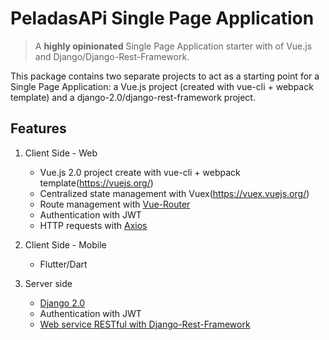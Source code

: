 # PeladasAPi Single Page Application


> A **highly opinionated** Single Page Application starter with  of Vue.js and Django/Django-Rest-Framework.

This package contains two separate projects to act as a starting point for a Single Page Application: a Vue.js project (created with vue-cli + webpack template) and a django-2.0/django-rest-framework  project.


## Features

1. Client Side - Web
    * Vue.js 2.0 project create with vue-cli + webpack template(https://vuejs.org/)
    * Centralized state management with Vuex(https://vuex.vuejs.org/)
    * Route management with [Vue-Router](https://router.vuejs.org/)
    * Authentication with JWT
    * HTTP requests with [Axios](https://github.com/axios/axios)
2. Client Side - Mobile
	* Flutter/Dart

3. Server side
    * [Django 2.0](https://docs.djangoproject.com/)
    * Authentication with JWT
    * [Web service RESTful with Django-Rest-Framework](http://www.django-rest-framework.org/)
